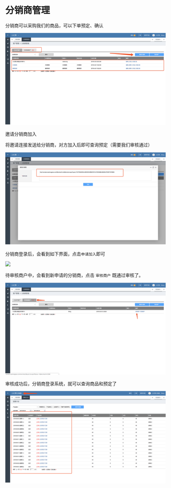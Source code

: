 # 分销商管理

分销商可以采购我们的商品，可以下单预定、确认

![](../.gitbook/assets/image%20%2846%29.png)

邀请分销商加入

将邀请连接发送给分销商，对方加入后即可查询预定（需要我们审核通过）

![](../.gitbook/assets/image%20%2877%29.png)



分销商登录后，会看到如下界面，点击`申请加入`即可

![](../.gitbook/assets/image%20%28108%29.png)

待审核商户中，会看到新申请的分销商，点击 `审核商户`  既通过审核了。

![](../.gitbook/assets/image%20%2825%29.png)

审核成功后，分销商登录系统，就可以查询商品和预定了

![](../.gitbook/assets/image%20%2842%29.png)

